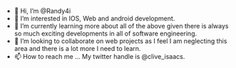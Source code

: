 - 👋 Hi, I’m @Randy4i
- 👀 I’m interested in IOS, Web and android development.
- 🌱 I’m currently learning more about all of the above given there is always so much exciting developments in all of software engineering.
- 💞️ I’m looking to collaborate on web projects as I feel I am neglecting this area and there is a lot more I need to learn.
- 📫 How to reach me ... My twitter handle is @clive_isaacs.

<!---
Randy4i/Randy4i is a ✨ special ✨ repository because its `README.md` (this file) appears on your GitHub profile.
You can click the Preview link to take a look at your changes.
--->
